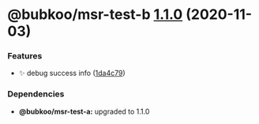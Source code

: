 # @bubkoo/msr-test-b [1.1.0](https://github.com/bubkoo/monorepo-semantic-release/compare/@bubkoo/msr-test-b@1.0.10...@bubkoo/msr-test-b@1.1.0) (2020-11-03)


### Features

* ✨ debug success info ([1da4c79](https://github.com/bubkoo/monorepo-semantic-release/commit/1da4c7969297a20224f94f5970cf8238eca30c6b))





### Dependencies

* **@bubkoo/msr-test-a:** upgraded to 1.1.0
